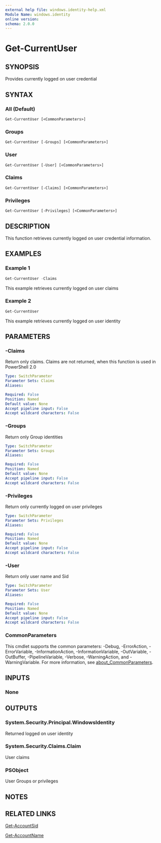 ```yaml
---
external help file: windows.identity-help.xml
Module Name: windows.identity
online version:
schema: 2.0.0
---
```


# Get-CurrentUser

## SYNOPSIS

Provides currently logged on user credential

## SYNTAX

### All (Default)
```
Get-CurrentUser [<CommonParameters>]
```

### Groups
```
Get-CurrentUser [-Groups] [<CommonParameters>]
```

### User
```
Get-CurrentUser [-User] [<CommonParameters>]
```

### Claims
```
Get-CurrentUser [-Claims] [<CommonParameters>]
```

### Privileges
```
Get-CurrentUser [-Privileges] [<CommonParameters>]
```

## DESCRIPTION

This function retrieves currently logged on user credential information.

## EXAMPLES

### Example 1

```powershell
Get-CurrentUser -Claims
```

This example retrieves currently logged on user claims

### Example 2

```powershell
Get-CurrentUser
```

This example retrieves currently logged on user identity

## PARAMETERS

### -Claims

Return only claims.
Claims are not returned, when this function is used in PowerShell 2.0

```yaml
Type: SwitchParameter
Parameter Sets: Claims
Aliases:

Required: False
Position: Named
Default value: None
Accept pipeline input: False
Accept wildcard characters: False
```

### -Groups

Return only Group identities

```yaml
Type: SwitchParameter
Parameter Sets: Groups
Aliases:

Required: False
Position: Named
Default value: None
Accept pipeline input: False
Accept wildcard characters: False
```

### -Privileges

Return only currently logged on user privileges

```yaml
Type: SwitchParameter
Parameter Sets: Privileges
Aliases:

Required: False
Position: Named
Default value: None
Accept pipeline input: False
Accept wildcard characters: False
```

### -User

Return only user name and Sid

```yaml
Type: SwitchParameter
Parameter Sets: User
Aliases:

Required: False
Position: Named
Default value: None
Accept pipeline input: False
Accept wildcard characters: False
```

### CommonParameters
This cmdlet supports the common parameters: -Debug, -ErrorAction, -ErrorVariable, -InformationAction, -InformationVariable, -OutVariable, -OutBuffer, -PipelineVariable, -Verbose, -WarningAction, and -WarningVariable. For more information, see [about_CommonParameters](http://go.microsoft.com/fwlink/?LinkID=113216).

## INPUTS

### None
## OUTPUTS

### System.Security.Principal.WindowsIdentity

Returned logged on user identity

### System.Security.Claims.Claim

User claims

### PSObject

User Groups or privileges

## NOTES

## RELATED LINKS

[Get-AccountSid](Get-AccountSid.md)

[Get-AccountName](Get-AccountName.md)

